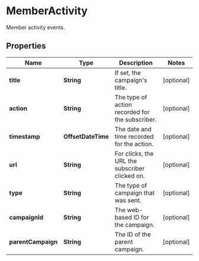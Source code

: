 

# MemberActivity

Member activity events.

## Properties

| Name | Type | Description | Notes |
|------------ | ------------- | ------------- | -------------|
|**title** | **String** | If set, the campaign&#39;s title. |  [optional] |
|**action** | **String** | The type of action recorded for the subscriber. |  [optional] |
|**timestamp** | **OffsetDateTime** | The date and time recorded for the action. |  [optional] |
|**url** | **String** | For clicks, the URL the subscriber clicked on. |  [optional] |
|**type** | **String** | The type of campaign that was sent. |  [optional] |
|**campaignId** | **String** | The web-based ID for the campaign. |  [optional] |
|**parentCampaign** | **String** | The ID of the parent campaign. |  [optional] |



